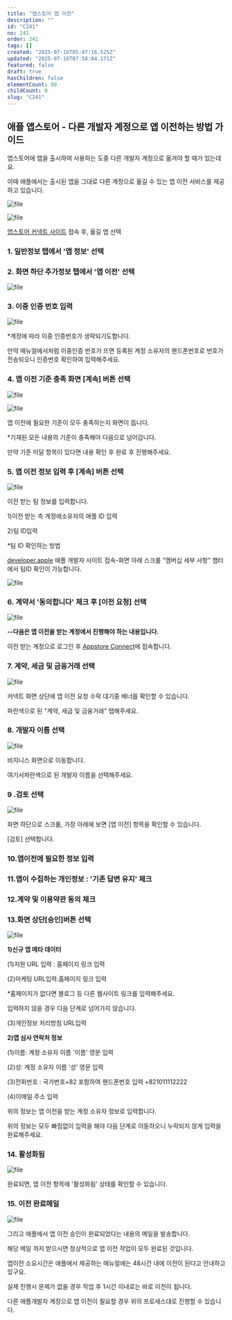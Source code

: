```yaml
---
title: "앱스토어 앱 이전"
description: ""
id: "C241"
no: 241
order: 241
tags: []
created: "2025-07-16T05:47:16.525Z"
updated: "2025-07-16T07:58:04.171Z"
featured: false
draft: true
hasChildren: false
elementCount: 98
childCount: 0
slug: "C241"
---
```


## 애플 앱스토어 - 다른 개발자 계정으로 앱 이전하는 방법 가이드



앱스토어에 앱을 출시하여 사용하는 도중 다른 개발자 계정으로 옮겨야 할 때가 있는데요.

이때 애플에서는 출시된 앱을 그대로 다른 계정으로 옮길 수 있는 앱 이전 서비스를 제공하고 있습니다.

![file](/images/4e3283a3e296309953e7c1219d4fa47c.jpg)

![file](/images/84cd22117bd7705e68c01f573402691c.jpg)



[앱스토어 커넥트 사이트](https://appstoreconnect.apple.com/login) 접속 후, 옮길 앱 선택



### 1. 일반정보 탭에서 '앱 정보' 선택



### 2. 화면 하단 추가정보 탭에서 '앱 이전' 선택

![file](/images/bf08765ba42cd3061689cd4162f0fff0.jpg)



### 3. 이중 인증 번호 입력

![file](/images/e52d1bf119cdd6c87a09c3cd870dbdba.jpg)

*계정에 따라 이중 인증번호가 생략되기도합니다. 

만약 매뉴얼에서처럼 이중인증 번호가 뜨면 등록된 계정 소유자의 핸드폰번호로 번호가 전송되오니 인증번호 확인하여 입력해주세요. 



### 4. 앱 이전 기준 충족 화면 [계속] 버튼 선택

![file](/images/ec3aa7f049d9b271034d33d641ed9974.jpg)

![file](/images/d740584f78ca013818da5e72df664ad8.jpg)

앱 이전에 필요한 기준이 모두 충족하는지 화면이 뜹니다.

*기재된 모든 내용의 기준이 충족해야 다음으로 넘어갑니다.

만약 기준 미달 항목이 있다면 내용 확인 후 완료 후 진행해주세요.



### 5. 앱 이전 정보 입력 후 [계속] 버튼 선택

![file](/images/74f308a17af5461eba3ea12574164f26.jpg)

이전 받는 팀 정보를 입력합니다.

1)이전 받는 측 계정애소유자의 애플 ID 입력

2)팀 ID입력

*팀 ID 확인하는 방법



[developer.apple](https://developer.apple.com/account) 애플 개발자 사이트 접속-화면 아래 스크롤 "멤버십 세부 사항" 챕터에서 팀ID 확인이 가능합니다. 

![file](/images/535332ed276dd7cd208a03eec2926cf5.jpg)



### 6. 계약서 '동의합니다' 체크 후 [이전 요청] 선택

![file](/images/be0da5d23de4f6ccda724fb5e758cb6d.jpg)



**--다음은 앱 이전을 받는 계정에서 진행해야 하는 내용입니다.**

이전 받는 계정으로 로그인 후 [Appstore Connect](https://appstoreconnect.apple.com/)에 접속합니다. 



### 7. 계약, 세금 및 금융거래 선택

![file](/images/02560e0dee142c6ce538e080ab007faf.jpg)

커넥트 화면 상단에 앱 이전 요청 수락 대기중 배너를 확인할 수 있습니다. 

파란색으로 된 "계약, 세금 및 금융거래" 탭해주세요. 



### 8. 개발자 이름 선택

![file](/images/41d03543a1c0057530b2668d95d8b256.jpg)

비지니스 화면으로 이동합니다. 

여기서파란색으로 된 개발자 이름을 선택해주세요. 



### 9 .검토 선택

![file](/images/0ea7a0d3e818d1a72dc0c44a28bb5a85.jpg)

화면 하단으로 스크롤, 가장 아래에 보면 [앱 이전] 항목을 확인할 수 있습니다.

[검토] 선택합니다.



### 10.앱이전에 필요한 정보 입력



### [](https://documentation.swing2app.co.kr/knowledgebase/appstore/apptransfer#id-11)11.앱이 수집하는 개인정보 : '기존 답변 유지' 체크



### [](https://documentation.swing2app.co.kr/knowledgebase/appstore/apptransfer#id-12)12.계약 및 이용약관 동의 체크



### [](https://documentation.swing2app.co.kr/knowledgebase/appstore/apptransfer#id-13)13.화면 상단[승인]버튼 선택

![file](/images/9b67fdb0ae708ee89db92c40f45d698a.jpg)

**1)신규 앱 메타 데이터**

(1)지원 URL 입력 : 홈페이지 링크 입력

(2)마케팅 URL입력:홈페이지 링크 입력 

*홈페이지가 없다면 블로그 등 다른 웹사이트 링크를 입력해주세요.

입력하지 않을 경우 다음 단계로 넘어가지 않습니다. 

(3)개인정보 처리방침 URL입력 



**2)앱 심사 연락처 정보**

(1)이름: 계정 소유자 이름 '이름' 영문 입력

(2)성: 계정 소유자 이름 '성' 영문 입력

(3)전화번호 : 국가번호+82 포함하여 핸드폰번호 입력 +821011112222

(4)이메일 주소 입력



위의 정보는 앱 이전을 받는 계정 소유자 정보로 입력합니다. 

위의 정보는 모두 빠짐없이 입력을 해야 다음 단계로 이동하오니 누락되지 않게 입력을 완료해주세요. 



### 14. 활성화됨

![file](/images/52b2ef372d95397c3d3acad841fac0d2.jpg)

완료되면, 앱 이전 항목에 '활성화됨' 상태를 확인할 수 있습니다.



### 15. 이전  완료메일

![file](/images/4904e0ac2df2017f6d4ec5eba04e5185.jpg)

그리고 애플에서 앱 이전 승인이 완료되었다는 내용의 메일을 발송합니다.

해당 메일 까지 받으시면 정상적으로 앱 이전 작업이 모두 완료된 것입니다. 



앱이전 소요시간은 애플에서 제공하는 매뉴얼에는 48시간 내에 이전이 된다고 안내하고 있구요.

실제 진행시 문제가 없을 경우 작업 후 1시간 이내로는 바로 이전이 됩니다.

다른 애플개발자 계정으로 앱 이전이 필요할 경우 위의 프로세스대로 진행할 수 있습니다.
